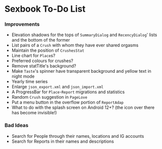 # Sexbook To-Do List

### Improvements

* Elevation shadows for the tops of `SummaryDialog` and `RecencyDialog`' lists and the bottom of the former
* List pairs of a `Crush` with whom they have ever shared orgasms
* Maintain the position of `CrushesStat`
* Line chart for `Place`s?
* Preferred colours for crushes?
* Remove statTitle's background?
* Make `Taste`'s spinner have transparent background and yellow text in night mode
* Yearly time series
* Enlarge `json_export.xml` and `json_import.xml`
* A ProgressBar for `Place`-`Report` migrations and statistics
* Random `Crush` suggestion in `PageLove`
* Put a menu button in the overflow portion of `ReportAdap`
* What to do with the splash screen on Android 12+? (the icon over there has become invisible!)

### Bad Ideas

* Search for People through their names, locations and IG accounts
* Search for Reports in their names and descriptions
